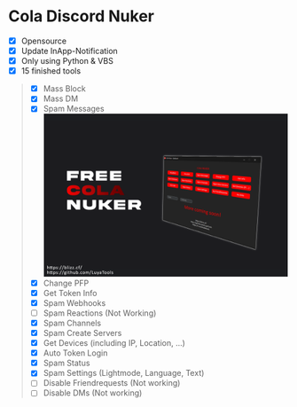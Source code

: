 # Cola Discord Nuker
 - [x] Opensource
 - [x] Update InApp-Notification
 - [x] Only using Python & VBS
 - [x] 15 finished tools
> - [x] Mass Block
> - [x] Mass DM
> - [x] Spam Messages ![alt text](readme_src\prew__001.png)
> - [x] Change PFP
> - [x] Get Token Info
> - [x] Spam Webhooks
> - [ ] Spam Reactions (Not Working)
> - [x] Spam Channels
> - [x] Spam Create Servers
> - [x] Get Devices (including IP, Location, ...)
> - [x] Auto Token Login
> - [x] Spam Status
> - [x] Spam Settings (Lightmode, Language, Text)
> - [ ] Disable Friendrequests (Not working)
> - [ ] Disable DMs (Not working)

